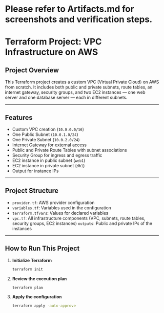 # Please refer to Artifacts.md for screenshots and verification steps.

# Terraform Project: VPC Infrastructure on AWS

## Project Overview

This Terraform project creates a custom VPC (Virtual Private Cloud) on AWS from scratch. It includes both public and private subnets, route tables, an internet gateway, security groups, and two EC2 instances — one web server and one database server — each in different subnets.

---

## Features

- Custom VPC creation (`10.0.0.0/16`)
- One Public Subnet (`10.0.1.0/24`)
- One Private Subnet (`10.0.2.0/24`)
- Internet Gateway for external access
- Public and Private Route Tables with subnet associations
- Security Group for ingress and egress traffic
- EC2 instance in public subnet (`web1`)
- EC2 instance in private subnet (`db1`)
- Output for instance IPs

---

## Project Structure

- `provider.tf`: AWS provider configuration
- `variables.tf`: Variables used in the configuration
- `terraform.tfvars`: Values for declared variables
- `vpc.tf`: All infrastructure components (VPC, subnets, route tables, security groups, EC2 instances) `outputs`: Public and private IPs of the instances

---

## How to Run This Project

1. **Initialize Terraform**
   ```bash
   terraform init

2. **Review the execution plan**
   ```bash
   terraform plan

3. **Apply the configuration**
   ```bash
   terraform apply -auto-approve


